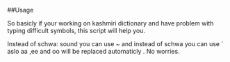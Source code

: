 ##Usage

So basicly if your working on kashmiri dictionary and have problem with typing difficult symbols, this script will help you.

Instead of schwa: sound you can use ~ and instead of schwa you can use ` 
aslo aa ,ee and oo will be replaced automaticly . No worries.
